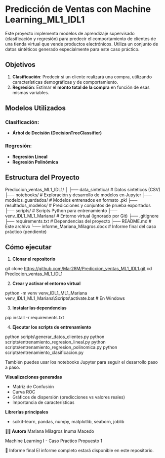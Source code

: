 # Predicción de Ventas con Machine Learning_ML1_IDL1

Este proyecto implementa modelos de aprendizaje supervisado (clasificación y regresión) para predecir el comportamiento de clientes de una tienda virtual que vende productos electrónicos. Utiliza un conjunto de datos sintéticos generado especialmente para este caso práctico.

##  Objetivos

1. **Clasificación**: Predecir si un cliente realizará una compra, utilizando características demográficas y de comportamiento.
2. **Regresión**: Estimar el **monto total de la compra** en función de esas mismas variables.

##  Modelos Utilizados

###  Clasificación:
- **Árbol de Decisión (DecisionTreeClassifier)**

###  Regresión:
- **Regresión Lineal**
- **Regresión Polinómica**

##  Estructura del Proyecto

Prediccion_ventas_ML1_IDL1/
│
├── data_sintetica/                # Datos sintéticos (CSV)
├── notebooks/                     # Exploración y desarrollo de modelos en Jupyter
├── modelos_guardados/            # Modelos entrenados en formato .pkl
├── resultados_modelos/           # Predicciones y conjuntos de prueba exportados
├── scripts/                      # Scripts Python para entrenamiento
├── venv_IDL1_ML1_Mariana/        # Entorno virtual (ignorado por Git)
├── .gitignore
├── requirements.txt              # Dependencias del proyecto
├── README.md                     # Este archivo
└── informe_Mariana_Milagros.docx # Informe final del caso práctico (pendiente)

##  Cómo ejecutar
1. **Clonar el repositorio**

git clone https://github.com/Mar28M/Prediccion_ventas_ML1_IDL1.git
cd Prediccion_ventas_ML1_IDL1

2. **Crear y activar el entorno virtual**

python -m venv venv_IDL1_ML1_Mariana
venv_IDL1_ML1_Mariana\Scripts\activate.bat  # En Windows

3. **Instalar las dependencias**

pip install -r requirements.txt

4. **Ejecutar los scripts de entrenamiento**

python scripts\generar_datos_clientes.py
python scripts\entrenamiento_regresion_lineal.py
python scripts\entrenamiento_regresion_polinomica.py
python scripts\entrenamiento_clasificacion.py

También puedes usar los notebooks Jupyter para seguir el desarrollo paso a paso.

 **Visualizaciones generadas**
- Matriz de Confusión
- Curva ROC
- Gráficos de dispersión (predicciones vs valores reales)
- Importancia de características

**Librerías principales**
- scikit-learn, pandas, numpy, matplotlib, seaborn, joblib


**👩‍💻 Autora**
Mariana Milagros Inuma Macedo

Machine Learning I - Caso Practico Propuesto 1

📄 Informe final
El informe completo estará disponible en este repositorio.

